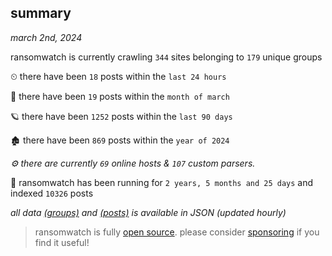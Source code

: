 
## summary
_march 2nd, 2024_

ransomwatch is currently crawling `344` sites belonging to `179` unique groups

⏲ there have been `18` posts within the `last 24 hours`

🦈 there have been `19` posts within the `month of march`

🪐 there have been `1252` posts within the `last 90 days`

🏚 there have been `869` posts within the `year of 2024`

_⚙️ there are currently `69` online hosts & `107` custom parsers._

🦕 ransomwatch has been running for `2 years, 5 months and 25 days` and indexed `10326` posts

_all data  [(groups)](http://ransomwhat.telemetry.ltd/groups) and [(posts)](http://ransomwhat.telemetry.ltd/posts) is available in JSON (updated hourly)_

> ransomwatch is fully [open source](https://github.com/joshhighet/ransomwatch#ransomwatch--). please consider [sponsoring](https://github.com/sponsors/joshhighet) if you find it useful!
